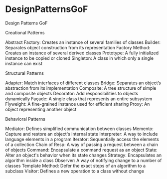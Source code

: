 # DesignPatternsGoF
Design Patterns GoF

Creational Patterns

Abstract Factory: Creates an instance of several families of classes
Builder: Separates object construction from its representation
Factory Method: Creates an instance of several derived classes
Prototype: A fully initialized instance to be copied or cloned
Singleton: A class in which only a single instance can exist


Structural Patterns

Adapter: Match interfaces of different classes
Bridge: Separates an object’s abstraction from its implementation
Composite: A tree structure of simple and composite objects
Decorator: Add responsibilities to objects dynamically
Façade: A single class that represents an entire subsystem
Flyweight: A fine-grained instance used for efficient sharing
Proxy: An object representing another object

Behavioral Patterns

Mediator: Defines simplified communication between classes
Memento: Capture and restore an object's internal state
Interpreter: A way to include language elements in a program
Iterator: Sequentially access the elements of a collection
Chain of Resp: A way of passing a request between a chain of objects
Command: Encapsulate a command request as an object
State: Alter an object's behavior when its state changes
Strategy: Encapsulates an algorithm inside a class
Observer: A way of notifying change to a number of classes
Template Method: Defer the exact steps of an algorithm to a subclass
Visitor: Defines a new operation to a class without change
